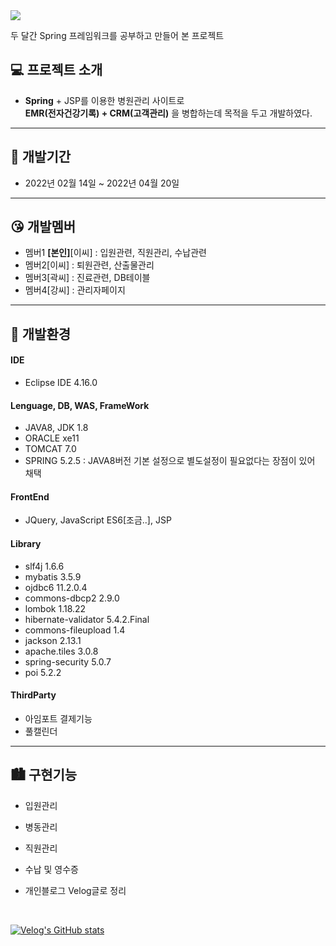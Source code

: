 <!--preview https://velog.io/@sjsrkdgks/%ED%8C%8C%ED%8A%B8%EB%B3%84-gif 움짤 따와서 다 넣어버리기 드롭다운으로 -->

<img src="https://capsule-render.vercel.app/api?type=waving&color=D3D3D3&height=230&section=header&text=Hospital&fontSize=50" />

두 달간 Spring 프레임워크를 공부하고 만들어 본 프로젝트

## 💻 프로젝트 소개
- <strong>Spring</strong> + JSP를 이용한 병원관리 사이트로 <br />
<strong>EMR(전자건강기록) + CRM(고객관리)</strong> 을 병합하는데 목적을 두고 개발하였다.
  
<hr />

## 📆 개발기간
- 2022년 02월 14일 ~ 2022년 04월 20일
<hr />

## 😘 개발멤버
- 멤버1 <strong>[본인]</strong>[이씨] : 입원관련, 직원관리, 수납관련
- 멤버2[이씨] : 퇴원관련, 산출물관리
- 멤버3[곽씨] : 진료관련, DB테이블
- 멤버4[강씨] : 관리자페이지
<hr />

## 🏢 개발환경
#### IDE
- Eclipse IDE 4.16.0
#### Lenguage, DB, WAS, FrameWork
- JAVA8, JDK 1.8
- ORACLE xe11
- TOMCAT 7.0
- SPRING 5.2.5 : JAVA8버전 기본 설정으로 별도설정이 필요없다는 장점이 있어 채택
#### FrontEnd
- JQuery, JavaScript ES6[조금..], JSP
#### Library
- slf4j 1.6.6
- mybatis 3.5.9
- ojdbc6 11.2.0.4
- commons-dbcp2 2.9.0
- lombok 1.18.22
- hibernate-validator 5.4.2.Final
- commons-fileupload 1.4
- jackson 2.13.1
- apache.tiles 3.0.8
- spring-security 5.0.7
- poi 5.2.2
#### ThirdParty
- 아임포트 결제기능
- 풀캘린더
<hr />

## 🏙️ 구현기능
- 입원관리
- 병동관리
- 직원관리
- 수납 및 영수증

- 개인블로그 Velog글로 정리
<br />

[![Velog's GitHub stats](https://velog-readme-stats.vercel.app/api?name=sjsrkdgks&tag=forGitFinalProjBookMarkBarSooBo)](https://velog.io/@sjsrkdgks/%ED%8C%8C%ED%8A%B8%EB%B3%84-gif)


<!-- <details>
  <summary>
    드랍다운 태그 구현기능에 내용 추가 시 사용하자
  </summary>
</details> -->
